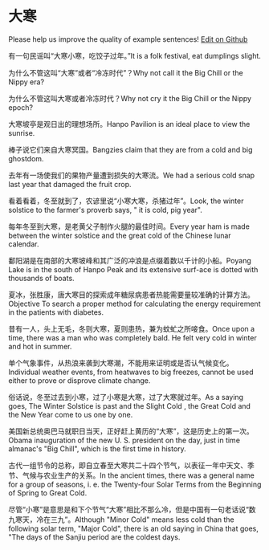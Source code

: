 # 大寒

Please help us improve the quality of example sentences! [Edit on Github](https://github.com/jiyushe/jiyu-example-sentence-source/blob/main/chinese/dahan.md)

<p><span class="chinese">有一句民谣叫“大寒小寒，吃饺子过年。”</span><span class="english">It is a folk festival, eat dumplings slight.</span></p>

<p><span class="chinese">为什么不管这叫“大寒”或者“冷冻时代”？</span><span class="english">Why not call it the Big Chill or the Nippy era?</span></p>

<p><span class="chinese">为什么不管这叫大寒或者冷冻时代？</span><span class="english">Why not cry it the Big Chill or the Nippy epoch?</span></p>

<p><span class="chinese">大寒坡亭是观日出的理想场所。</span><span class="english">Hanpo Pavilion is an ideal place to view the sunrise.</span></p>

<p><span class="chinese">棒子说它们来自大寒冥国。</span><span class="english">Bangzies claim that they are from a cold and big ghostdom.</span></p>

<p><span class="chinese">去年有一场使我们的果物产量遭到损失的大寒流。</span><span class="english">We had a serious cold snap last year that damaged the fruit crop.</span></p>

<p><span class="chinese">看着看着，冬至就到了，农谚里说“小寒大寒，杀猪过年”。</span><span class="english">Look, the winter solstice to the farmer's proverb says, " it is cold, pig year".</span></p>

<p><span class="chinese">每年冬至到大寒，是老黄父子制作火腿的最佳时间。</span><span class="english">Every year ham is made between the winter solstice and the great cold of the Chinese lunar calendar.</span></p>

<p><span class="chinese">鄱阳湖是在南部的大寒坡峰和其广泛的冲浪是点缀着数以千计的小船。</span><span class="english">Poyang Lake is in the south of Hanpo Peak and its extensive surf-ace is dotted with thousands of boats.</span></p>

<p><span class="chinese">夏冰，张胜康，唐大寒目的探索成年糖尿病患者热能需要量较准确的计算方法。</span><span class="english">Objective To search a proper method for calculating the energy requirement in the patients with diabetes.</span></p>

<p><span class="chinese">昔有一人，头上无毛，冬则大寒，夏则患热，兼为蚊虻之所唼食。</span><span class="english">Once upon a time, there was a man who was completely bald. He felt very cold in winter and hot in summer.</span></p>

<p><span class="chinese">单个气象事件，从热浪来袭到大寒潮，不能用来证明或是否认气候变化。</span><span class="english">Individual weather events, from heatwaves to big freezes, cannot be used either to prove or disprove climate change.</span></p>

<p><span class="chinese">俗话说，冬至过去到小寒，过了小寒是大寒，过了大寒就过年。</span><span class="english">As a saying goes, The Winter Solstice is past and the Slight Cold , the Great Cold and the New Year come to us one by one.</span></p>

<p><span class="chinese">美国新总统奥巴马就职日当天，正好赶上黄历的“大寒”，这是历史上的第一次。</span><span class="english">Obama inauguration of the new U. S. president on the day, just in time almanac's "Big Chill", which is the first time in history.</span></p>

<p><span class="chinese">古代一组节令的总称，即自立春至大寒共二十四个节气，以表征一年中天文、季节、气候与农业生产的关系。</span><span class="english">In the ancient times, there was a general name for a group of seasons, i. e. the Twenty-four Solar Terms from the Beginning of Spring to Great Cold.</span></p>

<p><span class="chinese">尽管“小寒”是意思是和下个节气“大寒”相比不那么冷，但是中国有一句老话说“数九寒天，冷在三九”。</span><span class="english">Although "Minor Cold" means less cold than the following solar term, "Major Cold", there is an old saying in China that goes, "The days of the Sanjiu period are the coldest days.</span></p>

